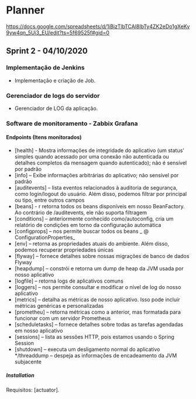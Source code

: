 # Planner
https://docs.google.com/spreadsheets/d/1iBjzTlbTCAl8IbTy4ZK2eDo1gXeKv9yw4qn_5Ui3_EU/edit?ts=5f69525f#gid=0

## Sprint 2 - 04/10/2020

### Implementação de Jenkins 
- Implementação e criação de Job.

### Gerenciador de logs do servidor 
- Gerenciador de LOG da aplicação.

### Software de monitoramento - Zabbix Grafana
#### Endpoints (Itens monitorados)
- [health] - Mostra informações de integridade do aplicativo (um status' simples quando acessado por uma conexão não autenticada ou detalhes completos da mensagem quando autenticado); não é sensível por padrão
- [info] – Exibe informações arbitrárias do aplicativo; não sensível por padrão
- [auditevents] – lista eventos relacionados à auditoria de segurança, como login/logout do usuário. Além disso, podemos filtrar por principal ou tipo, entre outros campos
- [beans] - r retorna todos os beans disponíveis em nosso BeanFactory. Ao contrário de /auditevents, ele não suporta filtragem
- [conditions] – anteriormente conhecido como/autoconfig, cria um relatório de condições em torno da configuração automática
- [configprops] – nos permite buscar todos os beans _ @ ConfigurationProperties_
- [env] – retorna as propriedades atuais do ambiente. Além disso, podemos recuperar propriedades únicas
- [flyway] – fornece detalhes sobre nossas migrações de banco de dados Flyway
- [heapdump] – constrói e retorna um dump de heap da JVM usada por nosso aplicativo
- [logfile] – retorna logs de aplicativos comuns
- [loggers] – nos permite consultar e modificar o nível de log do nosso aplicativo
- [metrics] – detalha as métricas de nosso aplicativo. Isso pode incluir métricas genéricas e personalizadas
- [prometheu] – retorna métricas como a anterior, mas formatada para funcionar com um servidor Prometheus
- [scheduletasks] – fornece detalhes sobre todas as tarefas agendadas em nosso aplicativo
- [sessions] – lista as sessões HTTP, pois estamos usando o Spring Session
- [shutdown] – executa um desligamento normal do aplicativo */threaddump – despeja as informações de encadeamento da JVM subjacente

##### Installation
Requisitos: [actuator].

